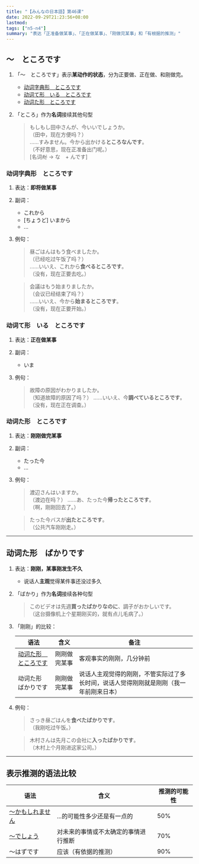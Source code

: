 ```yaml
---
title: "【みんなの日本語】第46课"
date: 2022-09-29T21:23:56+08:00
lastmod: 
tags: ["n5-n4"]
summary: "表达「正准备做某事」、「正在做某事」、「刚做完某事」和「有根据的推测」"
---
```


## 〜　ところです
1. 「〜　ところです」表示**某动作的状态**，分为正要做、正在做、和刚做完。
    - [动词字典形　ところです](/minnano/46/#动词字典形ところです)
    - [动词て形　いる　ところです](/minnano/46/#动词て形いるところです)
    - [动词た形　ところです](/minnano/46/#动词た形ところです)
2. 「ところ」作为**名词**接续其他句型

    > もしもし田中さんが、今いいでしょうか。  
     （田中，现在方便吗？）  
      ......すみません。今から出かける**ところなんです**。  
     （不好意思，现在正准备出门呢。）  
      [名词~~だ~~ → な　+ んです]

### 动词字典形　ところです
1. 表达：**即将做某事**
2. 副词：
	- これから
	- [ちょうど] いまから
	- ...
3. 例句：

    > 昼ごはんはもう食べましたか。  
     （已经吃过午饭了吗？）   
      ......いいえ、これから**食べるところです**。  
     （没有，现在正要去吃。）

    > 会議はもう始まりましたか。  
     （会议已经结束了吗？）  
      ......いいえ、今から**始まるところです**。  
     （没有，现在正要开始。）

### 动词て形　いる　ところです
1. 表达：**正在做某事**
2. 副词：
	- いま
3. 例句：

    > 故障の原因がわかりましたか。  
     （知道故障的原因了吗？）
      ......いいえ、今**調べているところです**。  
     （没有，现在正在调查。）

### 动词た形　ところです
1. 表达：**刚刚做完某事**
2. 副词：
	- たった今
	- ...
3. 例句：

    > 渡辺さんはいますか。  
     （渡边在吗？）
      ......あ、たった今**帰ったところです**。  
     （啊，刚刚回去了。）

    > たった今バスが**出たところです**。  
     （公共汽车刚刚走。）

---
## 动词た形　ばかりです
1. 表达：**刚刚，某事刚发生不久**
	- 说话人**主观**觉得某件事还没过多久
2. 「ばかり」作为**名词**接续各种句型

    > このビデオは先週**買ったばかりなのに**、調子がおかしいです。  
     （这台摄像机上个星期刚买的，就有点儿毛病了。）


3. 「刚刚」的比较：

    | 语法 | 含义 | 备注 |
    |---| ---| --- |
    | [动词た形　ところです](/minnano/46/#动词た形ところです)| 刚刚做完某事 | 客观事实的刚刚，几分钟前|
    | 动词た形　ばかりです | 刚刚做完某事| 说话人主观觉得的刚刚，不管实际过了多长时间，说话人觉得刚刚就是刚刚（我一年前刚来日本）|
4. 例句：

    > さっき昼ごはんを**食べたばかりです**。  
     （我刚吃过午饭。）

    > 木村さんは先月この会社に**入ったばかりです**。  
     （木村上个月刚进这家公司。）

---

## 表示推测的语法比较
| 语法 | 含义 | 推测的可能性 |
| --- | --- | --- |
| [〜かもしれません](/minnano/32/#普通形だかもしれません) | ...的可能性多少还是有一点的| 50% |
| [〜でしょう](/minnano/32/#普通形だでしょう) | 对未来的事情或不太确定的事情进行推断 | 70% |
| 〜はずです | 应该（有依据的推测）| 90% |